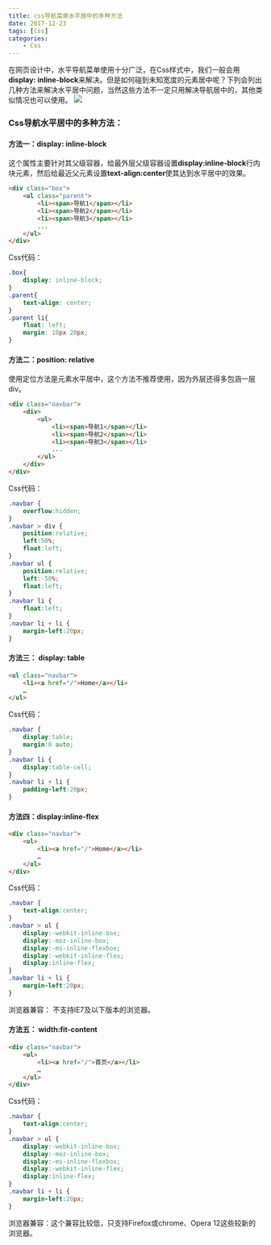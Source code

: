 ```yaml
---
title: css导航菜单水平居中的多种方法
date: 2017-12-23
tags: [Css]
categories:
    - Css
---
```

在网页设计中，水平导航菜单使用十分广泛，在Css样式中，我们一般会用**display: inline-block**来解决。但是如何碰到未知宽度的元素居中呢？下列会列出几种方法来解决水平居中问题，当然这些方法不一定只用解决导航居中的，其他类似情况也可以使用。
![](/images/cssCenter.jpg)
<!-- more -->
### Css导航水平居中的多种方法：
#### 方法一：display: inline-block
这个属性主要针对其父级容器，给最外层父级容器设置**display:inline-block**行内块元素，然后给最近父元素设置**text-align:center**使其达到水平居中的效果。   
``` html
<div class="box">
    <ul class="parent">
        <li><span>导航1</span></li>
        <li><span>导航2</span></li>
        <li><span>导航3</span></li>
        ...
    </ul>
</div>
```
Css代码：
``` Css
.box{
    display: inline-block;
}
.parent{
    text-align: center;
}
.parent li{
    float: left;
    margin: 10px 20px;
}
```
#### 方法二：position: relative 
使用定位方法是元素水平居中，这个方法不推荐使用，因为外层还得多包涵一层div。
``` html
<div class="navbar">
    <div>
        <ul>
            <li><span>导航1</span></li>
            <li><span>导航2</span></li>
            <li><span>导航3</span></li>
            ...
        </ul>
    </div>
</div>

```
Css代码：
``` Css
.navbar {
    overflow:hidden;
}
.navbar > div {
    position:relative;
    left:50%;
    float:left;
}
.navbar ul {
    position:relative;
    left:-50%;
    float:left;
}
.navbar li {
    float:left;
}
.navbar li + li {
    margin-left:20px;
}
```
#### 方法三： display: table
``` html
<ul class="navbar">
    <li><a href="/">Home</a></li>
    …
</ul>
```
Css代码：
``` Css
.navbar {
    display:table;
    margin:0 auto;
}
.navbar li {
    display:table-cell;
}
.navbar li + li {
    padding-left:20px;
}
```
#### 方法四：display:inline-flex
``` html
<div class="navbar">
    <ul>
        <li><a href="/">Home</a></li>
        …
    </ul>
</div>
```
Css代码：
``` Css
.navbar {
    text-align:center;
}
.navbar > ul {
    display:-webkit-inline-box;
    display:-moz-inline-box;
    display:-ms-inline-flexbox;
    display:-webkit-inline-flex;
    display:inline-flex;
}
.navbar li + li {
    margin-left:20px;
}
```
浏览器兼容： 不支持IE7及以下版本的浏览器。
#### 方法五： width:fit-content
``` html
<div class="navbar">
    <ul>
        <li><a href="/">首页</a></li>
        …
    </ul>
</div>
```
Css代码：
``` Css
.navbar {
    text-align:center;
}
.navbar > ul {
    display:-webkit-inline-box;
    display:-moz-inline-box;
    display:-ms-inline-flexbox;
    display:-webkit-inline-flex;
    display:inline-flex;
}
.navbar li + li {
    margin-left:20px;
}
```
浏览器兼容：这个兼容比较低，只支持Firefox或chrome、Opera 12这些较新的浏览器。